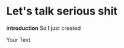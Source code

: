 # Let's talk serious shit
**introduction**
So I just created

<p style='text-align: left;'> Your Text </p>


<!--stackedit_data:
eyJoaXN0b3J5IjpbMTUwNDg0NzI1NV19
-->